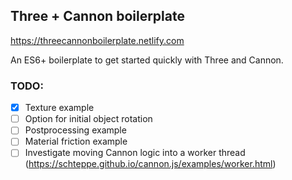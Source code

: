 ## Three + Cannon boilerplate

https://threecannonboilerplate.netlify.com

An ES6+ boilerplate to get started quickly with Three and Cannon.


### TODO: 
- [x] Texture example
- [ ] Option for initial object rotation
- [ ] Postprocessing example
- [ ] Material friction example
- [ ] Investigate moving Cannon logic into a worker thread (https://schteppe.github.io/cannon.js/examples/worker.html)
